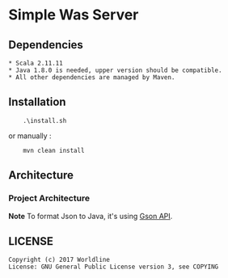 # Simple Was Server

## Dependencies
	* Scala 2.11.11
	* Java 1.8.0 is needed, upper version should be compatible.
	* All other dependencies are managed by Maven.

## Installation
```
	.\install.sh
```
or manually :
```
	mvn clean install
```

## Architecture

### Project Architecture

**Note**
To format Json to Java, it's using [Gson API](https://github.com/google/gson).

## LICENSE
	Copyright (c) 2017 Worldline
    License: GNU General Public License version 3, see COPYING


